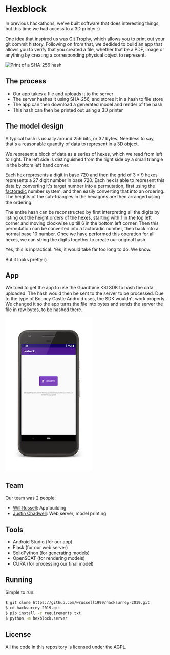 # Hexblock

In previous hackathons, we've built software that does interesting things, but
this time we had access to a 3D printer :)

One idea that inspired us was [Git Trophy](https://gittrophy.com/), which
allows you to print out your git commit history. Following on from that, we
dedided to build an app that allows you to verify that you created a file,
whether that be a PDF, image or anything by creating a corresponding physical
object to represent.

![Print of a SHA-256 hash](https://raw.githubusercontent.com/wrussell1999/hacksurrey-2019/master/print.jpg)

## The process

- Our app takes a file and uploads it to the server
- The server hashes it using SHA-256, and stores it in a hash to file store
- The app can then download a generated model and render of the hash
- This hash can then be printed out using a 3D printer

## The model design

A typical hash is usually around 256 bits, or 32 bytes. Needless to say, that's
a reasonable quantity of data to represent in a 3D object.

We represent a block of data as a series of hexes, which we read from left to
right. The left side is distinguished from the right side by a small triangle
in the bottom left hand corner.

Each hex represents a digit in base 720 and then the grid of 3 * 9 hexes
represents a 27 digit number in base 720. Each hex is able to represent this
data by converting it's target number into a permutation, first using the
[factoradic](https://en.wikipedia.org/wiki/Factorial_number_system) number
system, and then easily converting that into an ordering. The heights of the
sub-triangles in the hexagons are then arranged using the ordering.

The entire hash can be reconstructed by first interpreting all the digits by
listing out the height orders of the hexes, starting with 1 in the top left
corner and moving clockwise up till 6 in the bottom left corner. Then this
permutation can be converted into a factoradic number, then back into a normal
base 10 number. Once we have performed this operation for all hexes, we can
string the digits together to create our original hash.

Yes, this is inpractical. Yes, it would take far too long to do. We know.

But it looks pretty :)

## App

We tried to get the app to use the Guardtime KSI SDK to hash the data uploaded. The hash would then be sent to the server to be processed. Due to the type of Bouncy Castle Android uses, the SDK wouldn't work properly. We changed it so the app turns the file into bytes and sends the server the file in raw bytes, to be hashed there.

![Hexblock Android app](android-app.png)

## Team

Our team was 2 people:

- [Will Russell](https://github.com/wrussell1999): App building
- [Justin Chadwell](https://github.com/jedevc): Web server, model printing

## Tools

- Android Studio (for our app)
- Flask (for our web server)
- SolidPython (for generating models)
- OpenSCAT (for rendering models)
- CURA (for processing our final model)

## Running

Simple to run:

```bash
$ git clone https://github.com/wrussell1999/hacksurrey-2019.git
$ cd hacksurrey-2019.git
$ pip install -r requirements.txt
$ python -m hexblock.server
```
## License

All the code in this repository is licensed under the AGPL.
